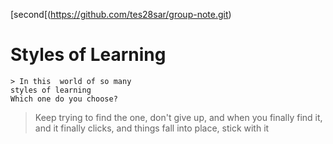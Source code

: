 

[second[(https://github.com/tes28sar/group-note.git)

# Styles of Learning 
    > In this  world of so many 
    styles of learning 
    Which one do you choose? 
   >
   > Keep trying to find the one,
    don't give up, and when you finally 
    find it, and it finally clicks, and things
    fall into place, stick with it 
